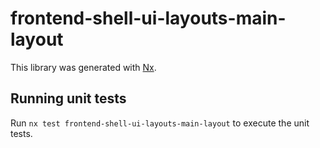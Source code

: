 # frontend-shell-ui-layouts-main-layout

This library was generated with [Nx](https://nx.dev).

## Running unit tests

Run `nx test frontend-shell-ui-layouts-main-layout` to execute the unit tests.
